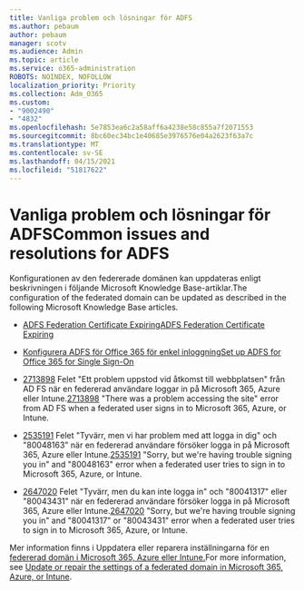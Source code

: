 ```yaml
---
title: Vanliga problem och lösningar för ADFS
ms.author: pebaum
author: pebaum
manager: scotv
ms.audience: Admin
ms.topic: article
ms.service: o365-administration
ROBOTS: NOINDEX, NOFOLLOW
localization_priority: Priority
ms.collection: Adm_O365
ms.custom:
- "9002490"
- "4832"
ms.openlocfilehash: 5e7853ea6c2a58aff6a4238e58c855a7f2071553
ms.sourcegitcommit: 8bc60ec34bc1e40685e3976576e04a2623f63a7c
ms.translationtype: MT
ms.contentlocale: sv-SE
ms.lasthandoff: 04/15/2021
ms.locfileid: "51817622"
---
```

# <a name="common-issues-and-resolutions-for-adfs"></a><span data-ttu-id="60c14-102">Vanliga problem och lösningar för ADFS</span><span class="sxs-lookup"><span data-stu-id="60c14-102">Common issues and resolutions for ADFS</span></span>

<span data-ttu-id="60c14-103">Konfigurationen av den federerade domänen kan uppdateras enligt beskrivningen i följande Microsoft Knowledge Base-artiklar.</span><span class="sxs-lookup"><span data-stu-id="60c14-103">The configuration of the federated domain can be updated as described in the following Microsoft Knowledge Base articles.</span></span>

- [<span data-ttu-id="60c14-104">ADFS Federation Certificate Expiring</span><span class="sxs-lookup"><span data-stu-id="60c14-104">ADFS Federation Certificate Expiring</span></span>](adfs-federation-certificate-expiring.md)

- [<span data-ttu-id="60c14-105">Konfigurera ADFS för Office 365 för enkel inloggning</span><span class="sxs-lookup"><span data-stu-id="60c14-105">Set up ADFS for Office 365 for Single Sign-On</span></span>](https://docs.microsoft.com/office365/troubleshoot/active-directory/set-up-adfs-for-single-sign-on)

- <span data-ttu-id="60c14-106">[2713898](https://support.microsoft.com/help/2713898)  Felet "Ett problem uppstod vid åtkomst till webbplatsen" från AD FS när en federerad användare loggar in på Microsoft 365, Azure eller Intune.</span><span class="sxs-lookup"><span data-stu-id="60c14-106">[2713898](https://support.microsoft.com/help/2713898)  "There was a problem accessing the site" error from AD FS when a federated user signs in to Microsoft 365, Azure, or Intune.</span></span>

- <span data-ttu-id="60c14-107">[2535191](https://support.microsoft.com/help/2535191) Felet "Tyvärr, men vi har problem med att logga in dig" och "80048163" när en federerad användare försöker logga in på Microsoft 365, Azure eller Intune.</span><span class="sxs-lookup"><span data-stu-id="60c14-107">[2535191](https://support.microsoft.com/help/2535191) "Sorry, but we're having trouble signing you in" and "80048163" error when a federated user tries to sign in to Microsoft 365, Azure, or Intune.</span></span>

- <span data-ttu-id="60c14-108">[2647020](https://support.microsoft.com/help/2647020)   Felet "Tyvärr, men du kan inte logga in" och "80041317" eller "80043431" när en federerad användare försöker logga in på Microsoft 365, Azure eller Intune.</span><span class="sxs-lookup"><span data-stu-id="60c14-108">[2647020](https://support.microsoft.com/help/2647020)   "Sorry, but we're having trouble signing you in" and "80041317" or "80043431" error when a federated user tries to sign in to Microsoft 365, Azure, or Intune.</span></span>

<span data-ttu-id="60c14-109">Mer information finns i Uppdatera eller reparera inställningarna för en [federerad domän i Microsoft 365, Azure eller Intune.](https://docs.microsoft.com/office365/troubleshoot/active-directory/update-federated-domain-office-365)</span><span class="sxs-lookup"><span data-stu-id="60c14-109">For more information, see [Update or repair the settings of a federated domain in Microsoft 365, Azure, or Intune](https://docs.microsoft.com/office365/troubleshoot/active-directory/update-federated-domain-office-365).</span></span>
